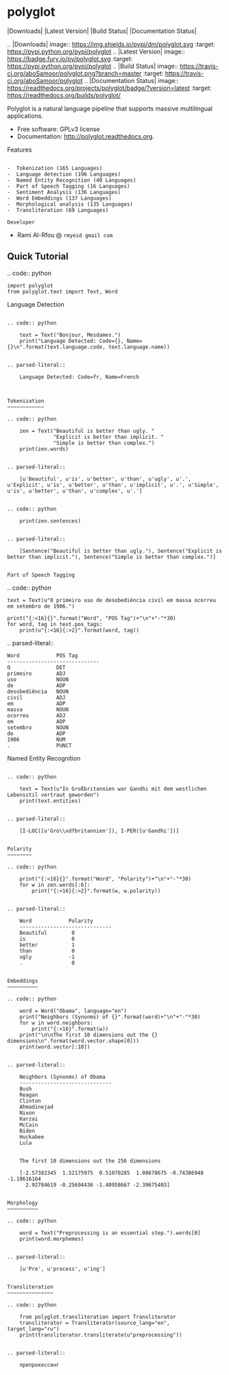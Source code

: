 
polyglot
========

|Downloads| |Latest Version| |Build Status| |Documentation Status|

.. |Downloads| image:: https://img.shields.io/pypi/dm/polyglot.svg
   :target: https://pypi.python.org/pypi/polyglot
.. |Latest Version| image:: https://badge.fury.io/py/polyglot.svg
   :target: https://pypi.python.org/pypi/polyglot
.. |Build Status| image:: https://travis-ci.org/aboSamoor/polyglot.png?branch=master
   :target: https://travis-ci.org/aboSamoor/polyglot
.. |Documentation Status| image:: https://readthedocs.org/projects/polyglot/badge/?version=latest
   :target: https://readthedocs.org/builds/polyglot/

Polyglot is a natural language pipeline that supports massive
multilingual applications.

-  Free software: GPLv3 license
-  Documentation: http://polyglot.readthedocs.org.

Features
~~~~~~~~

-  Tokenization (165 Languages)
-  Language detection (196 Languages)
-  Named Entity Recognition (40 Languages)
-  Part of Speech Tagging (16 Languages)
-  Sentiment Analysis (136 Languages)
-  Word Embeddings (137 Languages)
-  Morphological analysis (135 Languages)
-  Transliteration (69 Languages)

Developer
~~~~~~~~~

-  Rami Al-Rfou @ ``rmyeid gmail com``

Quick Tutorial
--------------

.. code:: python

    import polyglot
    from polyglot.text import Text, Word

Language Detection
~~~~~~~~~~~~~~~~~~

.. code:: python

    text = Text("Bonjour, Mesdames.")
    print("Language Detected: Code={}, Name={}\n".format(text.language.code, text.language.name))


.. parsed-literal::

    Language Detected: Code=fr, Name=French
    


Tokenization
~~~~~~~~~~~~

.. code:: python

    zen = Text("Beautiful is better than ugly. "
               "Explicit is better than implicit. "
               "Simple is better than complex.")
    print(zen.words)


.. parsed-literal::

    [u'Beautiful', u'is', u'better', u'than', u'ugly', u'.', u'Explicit', u'is', u'better', u'than', u'implicit', u'.', u'Simple', u'is', u'better', u'than', u'complex', u'.']


.. code:: python

    print(zen.sentences)


.. parsed-literal::

    [Sentence("Beautiful is better than ugly."), Sentence("Explicit is better than implicit."), Sentence("Simple is better than complex.")]


Part of Speech Tagging
~~~~~~~~~~~~~~~~~~~~~~

.. code:: python

    text = Text(u"O primeiro uso de desobediência civil em massa ocorreu em setembro de 1906.")
    
    print("{:<16}{}".format("Word", "POS Tag")+"\n"+"-"*30)
    for word, tag in text.pos_tags:
        print(u"{:<16}{:>2}".format(word, tag))


.. parsed-literal::

    Word            POS Tag
    ------------------------------
    O               DET
    primeiro        ADJ
    uso             NOUN
    de              ADP
    desobediência   NOUN
    civil           ADJ
    em              ADP
    massa           NOUN
    ocorreu         ADJ
    em              ADP
    setembro        NOUN
    de              ADP
    1906            NUM
    .               PUNCT


Named Entity Recognition
~~~~~~~~~~~~~~~~~~~~~~~~

.. code:: python

    text = Text(u"In Großbritannien war Gandhi mit dem westlichen Lebensstil vertraut geworden")
    print(text.entities)


.. parsed-literal::

    [I-LOC([u'Gro\\xdfbritannien']), I-PER([u'Gandhi'])]


Polarity
~~~~~~~~

.. code:: python

    print("{:<16}{}".format("Word", "Polarity")+"\n"+"-"*30)
    for w in zen.words[:6]:
        print("{:<16}{:>2}".format(w, w.polarity))


.. parsed-literal::

    Word            Polarity
    ------------------------------
    Beautiful        0
    is               0
    better           1
    than             0
    ugly            -1
    .                0


Embeddings
~~~~~~~~~~

.. code:: python

    word = Word("Obama", language="en")
    print("Neighbors (Synonms) of {}".format(word)+"\n"+"-"*30)
    for w in word.neighbors:
        print("{:<16}".format(w))
    print("\n\nThe first 10 dimensions out the {} dimensions\n".format(word.vector.shape[0]))
    print(word.vector[:10])


.. parsed-literal::

    Neighbors (Synonms) of Obama
    ------------------------------
    Bush            
    Reagan          
    Clinton         
    Ahmadinejad     
    Nixon           
    Karzai          
    McCain          
    Biden           
    Huckabee        
    Lula            
    
    
    The first 10 dimensions out the 256 dimensions
    
    [-2.57382345  1.52175975  0.51070285  1.08678675 -0.74386948 -1.18616164
      2.92784619 -0.25694436 -1.40958667 -2.39675403]


Morphology
~~~~~~~~~~

.. code:: python

    word = Text("Preprocessing is an essential step.").words[0]
    print(word.morphemes)


.. parsed-literal::

    [u'Pre', u'process', u'ing']


Transliteration
~~~~~~~~~~~~~~~

.. code:: python

    from polyglot.transliteration import Transliterator
    transliterator = Transliterator(source_lang="en", target_lang="ru")
    print(transliterator.transliterate(u"preprocessing"))


.. parsed-literal::

    препрокессинг

